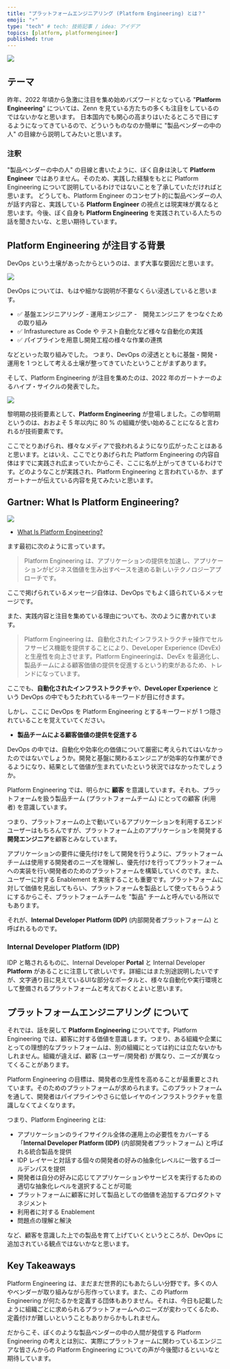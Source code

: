 ```yaml
---
title: "プラットフォームエンジニアリング (Platform Engineering) とは？"
emoji: "⚡"
type: "tech" # tech: 技術記事 / idea: アイデア
topics: [platform, platformengineer]
published: true
---
```

![](https://storage.googleapis.com/zenn-user-upload/10dc59576b4e-20230209.png)

## テーマ

昨年、2022 年頃から急激に注目を集め始めバズワードとなっている "**Platform Engineering**" については、Zenn を見ている方たちの多くも注目をしているのではないかなと思います。
日本国内でも関心の高まりはいたるところで目にするようになってきているので、どういうものなのか簡単に "製品ベンダーの中の人" の目線から説明してみたいと思います。

### 注釈

"製品ベンダーの中の人" の目線と書いたように、ぼく自身は決して **Platform Engineer** ではありません。そのため、実践した経験をもとに Platform Engineering について説明しているわけではないことを了承していただければと思います。
どうしても、Platform Engineer のコンセプト的に製品ベンダーの人が話す内容と、実践している **Platform Engineer** の視点とは現実味が異なると思います。今後、ぼく自身も **Platform Engineering** を実践されている人たちの話を聞きたいな、と思い期待しています。

## Platform Engineering が注目する背景

DevOps という土壌があったからというのは、まず大事な要因だと思います。

![](https://storage.googleapis.com/zenn-user-upload/06df5c310612-20230209.png)

DevOps については、もはや細かな説明が不要なくらい浸透していると思います。

- ✅ 基盤エンジニアリング - 運用エンジニア -　開発エンジニア をつなぐための取り組み
- ✅ Infrasturecture as Code や テスト自動化など様々な自動化の実践
- ✅ パイプラインを用意し開発工程の様々な作業の連携

などといった取り組みでした。
つまり、DevOps の浸透とともに基盤・開発・運用を 1 つとして考える土壌が整ってきていたということがまずあります。

そして、Platform Engineering が注目を集めたのは、2022 年のガートナーのよるハイプ・サイクルの発表でした。

![](https://storage.googleapis.com/zenn-user-upload/fd91cc3d858d-20230209.png)

黎明期の技術要素として、**Platform Engineering** が登場しました。この黎明期というのは、おおよそ 5 年以内に 80 % の組織が使い始めることになると言われるが技術要素です。

ここでとりあげられ、様々なメディアで扱われるようになり広がったことはあると思います。とはいえ、ここでとりあげられた Platform Engineering の内容自体はすでに実践され広まっていたからこそ、ここに名が上がってきているわけです。どのようなことが実践され、Platform Engineering と言われているか、まずガートナーが伝えている内容を見てみたいと思います。

## Gartner: What Is Platform Engineering?

![](https://storage.googleapis.com/zenn-user-upload/3aabe37a9f9a-20230209.png)

- [What Is Platform Engineering?](https://www.gartner.com/en/articles/what-is-platform-engineering)

ます最初に次のように言っています。

> Platform Engineering は、アプリケーションの提供を加速し、アプリケーションがビジネス価値を生み出すペースを速める新しいテクノロジーアプローチです。

ここで掲げられているメッセージ自体は、DevOps でもよく語られているメッセージです。

また、実践内容と注目を集めている理由についても、次のように書かれています。

> Platform Engineering は、自動化されたインフラストラクチャ操作でセルフサービス機能を提供することにより、DeveLoper Experience (DevEx) と生産性を向上させます。Platform Engineeringは、DevEx を最適化し、製品チームによる顧客価値の提供を促進するという約束があるため、トレンドになっています。

ここでも、**自動化されたインフラストラクチャ**や、**DeveLoper Experience** という DevOps の中でもうたわれているキーワードが目に付きます。

しかし、ここに DevOps を Platform Engineering とするキーワードが 1 つ隠されていることを覚えていてください。

- **製品チームによる顧客価値の提供を促進する**

DevOps の中では、自動化や効率化の価値について厳密に考えられてはいなかったのではないでしょうか。開発と基盤に関わるエンジニアが効率的な作業ができるようになり、結果として価値が生まれていたという状況ではなかったでしょうか。

Platform Engineering では、明らかに **顧客** を意識しています。それも、プラットフォームを扱う製品チーム (プラットフォームチーム) にとっての顧客 (利用者) を意識しています。

つまり、プラットフォームの上で動いているアプリケーションを利用するエンドユーザーはもちろんですが、プラットフォーム上のアプリケーションを開発する**開発エンジニア**を顧客とみなしています。

アプリケーションの要件に優先付けをして開発を行うように、プラットフォームチームは使用する開発者のニーズを理解し、優先付けを行ってプラットフォームへの実装を行い開発者のためのプラットフォームを構築していくのです。また、ユーザーに対する Enablement を実施することも重要です。プラットフォームに対して価値を見出してもらい、プラットフォームを製品として使ってもらうようにするからこそ、プラットフォームチームを "製品" チームと呼んでいる所以でもあります。

それが、**Internal Developer Platform (IDP)** (内部開発者プラットフォーム) と呼ばれるものです。

### Internal Developer Platform (IDP)

IDP と略されるものに、Internal Developer **Portal** と Internal Developer **Platform** があることに注意して欲しいです。詳細にはまた別途説明したいですが、文字通り目に見えているUIな部分なポータルと、様々な自動化や実行環境として整備されるプラットフォームと考えておくとよいと思います。

## プラットフォームエンジニアリング について

それでは、話を戻して **Platform Engineering** についてです。Platform Engineering では、顧客に対する価値を意識します。つまり、ある組織や企業にとっての理想的なプラットフォームは、別の組織にとっては約には立たないかもしれません。組織が違えば、顧客 (ユーザー/開発者) が異なり、ニーズが異なってくることがあります。

Platform Engineering の目標は、開発者の生産性を高めることが最重要とされています。そのためのプラットフォームが求められます。このプラットフォームを通して、開発者はパイプラインやさらに低レイヤのインフラストラクチャを意識しなくてよくなります。

つまり、Platform Engineering とは:

- アプリケーションのライフサイクル全体の運用上の必要性をカバーする「**Internal Developer Platform (IDP)** (内部開発者プラットフォーム) と呼ばれる統合製品を提供
- IDP レイヤーと対話する個々の開発者の好みの抽象化レベルに一致するゴールデンパスを提供
- 開発者は自分の好みに応じてアプリケーションやサービスを実行するための適切な抽象化レベルを選択することが可能
- プラットフォームに顧客に対して製品としての価値を追加するプロダクトマネジメント
- 利用者に対する Enablement
- 問題点の理解と解決

など、顧客を意識した上での製品を育て上げていくというところが、DevOps に追加されている観点ではないかなと思います。

## Key Takeaways

Platform Engineering は、まだまだ世界的にもあたらしい分野です。多くの人やベンダーが取り組みながら形作っています。また、この Platform Engineering が何たるかを定義する団体もありません。それは、今日も記載したように組織ごとに求められるプラットフォームへのニーズが変わってくるため、定義付けが難しいということもありからかもしれません。

だからこそ、ぼくのような製品ベンダーの中の人間が発信する Platform Engineering の考えとは別に、実際にプラットフォームに関わっているエンジニアな皆さんからの Platform Engineering についての声が今後聞けるといいなと期待しています。